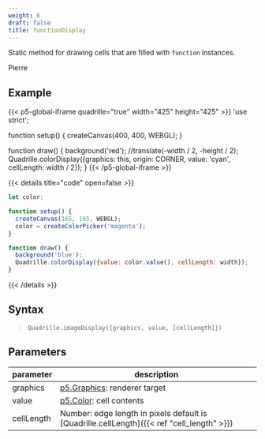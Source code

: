 ```yaml
---
weight: 6
draft: false
title: functionDisplay
---
```


Static method for drawing cells that are filled with `function` instances.

Pierre

## Example

{{< p5-global-iframe quadrille="true" width="425" height="425" >}}
'use strict';

function setup() {
  createCanvas(400, 400, WEBGL);
}

function draw() {
  background('red');
  //translate(-width / 2, -height / 2);
  Quadrille.colorDisplay({graphics: this, origin: CORNER, value: 'cyan', cellLength: width / 2});
}
{{< /p5-global-iframe >}}

{{< details title="code" open=false >}}
```js
let color;

function setup() {
  createCanvas(165, 165, WEBGL);
  color = createColorPicker('magenta');
}

function draw() {
  background('blue');
  Quadrille.colorDisplay({value: color.value(), cellLength: width});
}
```
{{< /details >}}

## Syntax

> `Quadrille.imageDisplay({graphics, value, [cellLength]})`

## Parameters

| parameter  | description                                                                                 |
|------------|---------------------------------------------------------------------------------------------|
| graphics   | [p5.Graphics](https://p5js.org/reference/#/p5.Graphics): renderer target                    |
| value      | [p5.Color](https://p5js.org/reference/#/p5.Color): cell contents                            |
| cellLength | Number: edge length in pixels default is [Quadrille.cellLength]({{< ref "cell_length" >}}) |
